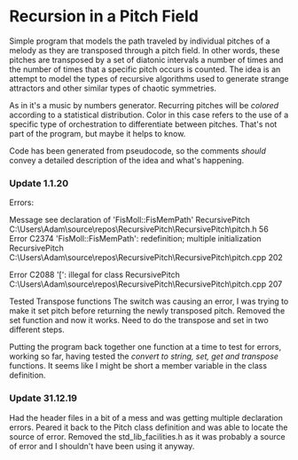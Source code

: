Recursion in a Pitch Field
==========================

Simple program that models the path traveled by individual pitches of a melody 
as they are transposed through a pitch field. In other words, these pitches
are transposed by a set of diatonic intervals a number of times and the number of 
times that a specific pitch occurs is counted. The idea is an attempt to model
the types of recursive algorithms used to generate strange attractors and other
similar types of chaotic symmetries. 

As in it's a music by numbers generator. Recurring pitches will be *colored*
according to a statistical distribution. Color in this case refers to the 
use of a specific type of orchestration to differentiate between pitches. 
That's not part of the program, but maybe it helps to know.

Code has been generated from pseudocode, so the
comments *should* convey a detailed description of the idea and what's happening.


### Update 1.1.20 
Errors:

Message		 see declaration of 'FisMoll::FisMemPath'	RecursivePitch	C:\Users\Adam\source\repos\RecursivePitch\RecursivePitch\pitch.h	56	
Error	C2374	 'FisMoll::FisMemPath': redefinition; multiple initialization	RecursivePitch	C:\Users\Adam\source\repos\RecursivePitch\RecursivePitch\pitch.cpp	202	

Error	C2088	 '[': illegal for class	RecursivePitch	C:\Users\Adam\source\repos\RecursivePitch\RecursivePitch\pitch.cpp	207	


Tested Transpose functions 
The switch was causing an error, I was trying to make it set pitch before 
returning the newly transposed pitch. Removed the set function and 
now it works. Need to do the transpose and set in two different steps.

Putting the program back together one function at a time to test for errors, 
working so far, having tested the *convert to string, set, get and transpose*
functions. It seems like I might be short a member variable in the class definition.


### Update 31.12.19 
Had the header files in a bit of a mess and was getting multiple declaration
errors. Peared it back to the Pitch class definition and was able to locate
the source of error. 
Removed the std_lib_facilities.h as it was probably a source of error
and I shouldn't have been using it anyway.

